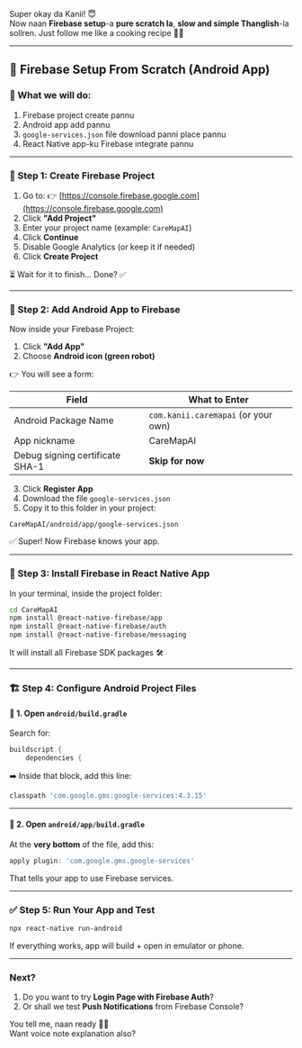 Super okay da Kanii! 😇  
Now naan **Firebase setup**-a **pure scratch la**, **slow and simple Thanglish**-la sollren. Just follow me like a cooking recipe 👨‍🍳

---

## 🚀 Firebase Setup From Scratch (Android App)

### 🔧 What we will do:

1. Firebase project create pannu
2. Android app add pannu
3. `google-services.json` file download panni place pannu
4. React Native app-ku Firebase integrate pannu

---

### 🥇 Step 1: Create Firebase Project

1. Go to: 👉 [https://console.firebase.google.com](https://console.firebase.google.com)
2. Click **"Add Project"**
3. Enter your project name (example: `CareMapAI`)
4. Click **Continue**
5. Disable Google Analytics (or keep it if needed)
6. Click **Create Project**

⏳ Wait for it to finish... Done? ✅

---

### 🥈 Step 2: Add Android App to Firebase

Now inside your Firebase Project:

1. Click **"Add App"**
2. Choose **Android icon (green robot)**

👉 You will see a form:

| Field             | What to Enter                            |
|------------------|-------------------------------------------|
| Android Package Name | `com.kanii.caremapai` (or your own)       |
| App nickname     | CareMapAI                                 |
| Debug signing certificate SHA-1 | **Skip for now**              |

3. Click **Register App**
4. Download the file `google-services.json`
5. Copy it to this folder in your project:

```plaintext
CareMapAI/android/app/google-services.json
```

✅ Super! Now Firebase knows your app.

---

### 🥉 Step 3: Install Firebase in React Native App

In your terminal, inside the project folder:

```bash
cd CareMapAI
npm install @react-native-firebase/app
npm install @react-native-firebase/auth
npm install @react-native-firebase/messaging
```

It will install all Firebase SDK packages 🛠️

---

### 🏗️ Step 4: Configure Android Project Files

#### 📄 1. Open `android/build.gradle`

Search for:
```gradle
buildscript {
    dependencies {
```

➡️ Inside that block, add this line:

```gradle
classpath 'com.google.gms:google-services:4.3.15'
```

---

#### 📄 2. Open `android/app/build.gradle`

At the **very bottom** of the file, add this:

```gradle
apply plugin: 'com.google.gms.google-services'
```

That tells your app to use Firebase services.

---

### ✅ Step 5: Run Your App and Test

```bash
npx react-native run-android
```

If everything works, app will build + open in emulator or phone.

---

### Next?

1. Do you want to try **Login Page with Firebase Auth**?  
2. Or shall we test **Push Notifications** from Firebase Console?

You tell me, naan ready 🫶📲  
Want voice note explanation also?
